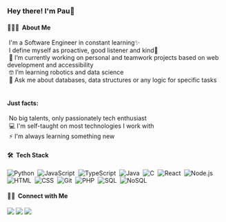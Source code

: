 <h3>Hey there! I'm Pau👋</h3>

#### 👨🏻‍💻 &nbsp;About Me

 &nbsp;I'm a Software Engineer in constant learning✨\
 &nbsp;I define myself as proactive, good listener and kind💖\
 &nbsp;🔭 I’m currently working on personal and teamwork projects based on web development and accessibility\
 &nbsp;🤓 I’m learning robotics and data science\
 &nbsp;💬 Ask me about databases, data structures or any logic for specific tasks\
 &nbsp; 
 #### Just facts: 
 &nbsp;No big talents, only passionately tech enthusiast \
 &nbsp;💻 I'm self-taught on most technologies I work with \
 &nbsp;⚡ I'm always learning something new

#### 🛠 &nbsp;Tech Stack

![Python](https://img.shields.io/badge/-Python-05122A?style=flat&logo=python)&nbsp;
![JavaScript](https://img.shields.io/badge/-JavaScript-05122A?style=flat&logo=javascript)&nbsp;
![TypeScript](https://img.shields.io/badge/-TypeScript-05122A?style=flat&logo=typescript)&nbsp;
![Java](https://img.shields.io/badge/-Java-05122A?style=flat&logo=Java&logoColor=FFA518)&nbsp;
![C](https://img.shields.io/badge/-C-05122A?style=flat&logo=C&logoColor=A8B9CC)&nbsp;
![React](https://img.shields.io/badge/-React-05122A?style=flat&logo=react)&nbsp;
![Node.js](https://img.shields.io/badge/-Node.js-05122A?style=flat&logo=node.js)&nbsp;
![HTML](https://img.shields.io/badge/-HTML-05122A?style=flat&logo=HTML5)&nbsp;
![CSS](https://img.shields.io/badge/-CSS-05122A?style=flat&logo=CSS3&logoColor=1572B6)&nbsp;
![Git](https://img.shields.io/badge/-Git-05122A?style=flat&logo=git)&nbsp;
![PHP](https://img.shields.io/badge/-PHP-05122A?style=flat&logo=PHP)&nbsp;
![SQL](https://img.shields.io/badge/-SQL-05122A?style=flat&logo=SQL)&nbsp;
![NoSQL](https://img.shields.io/badge/-NoSQL-05122A?style=flat&logo=NoSQL)&nbsp;


#### 🤝🏻 &nbsp;Connect with Me

<p>
<a href="https://linkedin.com/in/paulinaeb"><img src="https://img.shields.io/badge/-Paulina%20Espejo-0077B5?style=flat&logo=Linkedin&logoColor=white"/></a>
<a href="mailto:pdespejo18@gmail.com"><img src="https://img.shields.io/badge/-pdespejo18@gmail.com-D14836?style=flat&logo=Gmail&logoColor=white"/></a>
<a href="https://instagram.com/paulinaeb_"><img src="https://img.shields.io/badge/-@paulinaeb-E4405F?style=flat&logo=Instagram&logoColor=white"/></a>
</p>
